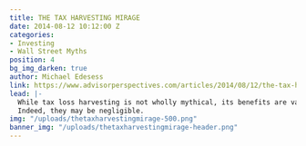 ```yaml
---
title: THE TAX HARVESTING MIRAGE
date: 2014-08-12 10:12:00 Z
categories:
- Investing
- Wall Street Myths
position: 4
bg_img_darken: true
author: Michael Edesess
link: https://www.advisorperspectives.com/articles/2014/08/12/the-tax-harvesting-mirage
lead: |-
  While tax loss harvesting is not wholly mythical, its benefits are vastly overstated.
  Indeed, they may be negligible.
img: "/uploads/thetaxharvestingmirage-500.png"
banner_img: "/uploads/thetaxharvestingmirage-header.png"
---
```


